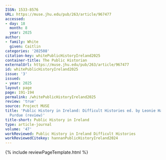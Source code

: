 ```yaml
---
ISSN: 1533-8576
URL: https://muse.jhu.edu/pub/263/article/967477
accessed:
- day: 18
  month: 8
  year: 2025
author:
- family: White
  given: Caitlin
categories: '202508'
citation-key: whitePublicHistoryIreland2025
container-title: The Public Historian
externalUrl: https://muse.jhu.edu/pub/263/article/967477
id: whitePublicHistoryIreland2025
issue: '3'
issued:
- year: 2025
layout: page
page: 191-194
permalink: /whitePublicHistoryIreland2025
review: 'true'
source: Project MUSE
title: 'Public History in Ireland: Difficult Histories ed. by Leonie Hannan and Olwen
  Purdue (review)'
title-short: Public History in Ireland
type: article-journal
volume: '47'
workReviewed: Public History in Ireland Difficult Histories
workReviewedCitekey: hannanPublicHistoryIreland2024
---
```

{% include reviewPageTemplate.html %}